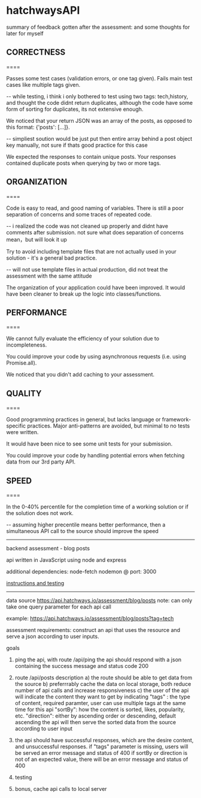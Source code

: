 # hatchwaysAPI

summary of feedback gotten after the assessment:
and some thoughts for later for myself

## CORRECTNESS
====

Passes some test cases (validation errors, or one tag given). Fails main test cases like multiple tags given.

-- while testing, i think i only bothered to test using two tags: tech,history, and thought the code didnt return duplicates, although the code have some form of sorting for duplicates, its not extensive enough.

We noticed that your return JSON was an array of the posts, as opposed to this format: {'posts': [...]}.

-- simpliest soution would be just put then entire array behind a post object key manually, not sure if thats good practice for this case

We expected the responses to contain unique posts. Your responses contained duplicate posts when querying by two or more tags.


## ORGANIZATION
====

Code is easy to read, and good naming of variables. There is still a poor separation of concerns and some traces of repeated code.

-- i realized the code was not cleaned up properly and didnt have comments after submission. not sure what does separation of concerns mean，but will look it up

Try to avoid including template files that are not actually used in your solution - it's a general bad practice.

-- will not use template files in actual production, did not treat the assessment with the same attitude

The organization of your application could have been improved. It would have been cleaner to break up the logic into classes/functions.

## PERFORMANCE
====

We cannot fully evaluate the efficiency of your solution due to incompleteness.

You could improve your code by using asynchronous requests (i.e. using Promise.all).

We noticed that you didn't add caching to your assessment.

## QUALITY
====

Good programming practices in general, but lacks language or framework-specific practices. Major anti-patterns are avoided, but minimal to no tests were written.

It would have been nice to see some unit tests for your submission.

You could improve your code by handling potential errors when fetching data from our 3rd party API.

## SPEED
====

In the 0-40% percentile for the completion time of a working solution or if the solution does not work.

-- assuming higher precentile means better performance, then a simultaneous API call to the source should improve the speed

------------------------------------------

backend assessment - blog posts

api written in JavaScript
using node and express

additional dependencies:
node-fetch
nodemon @ port: 3000

<a href="https://github.com/BurgersAndSalads/hatchwaysAPI/blob/master/controllers/testing.md">instructions and testing</a>

--------------------------------------

data source https://api.hatchways.io/assessment/blog/posts
note: can only take one query parameter for each api call

example: https://api.hatchways.io/assessment/blog/posts?tag=tech

assessment requirements: construct an api that uses the resource and serve a json according to user inputs.

goals
1. ping the api, with route /api/ping
    the api should respond with a json containing the success message
    and status code 200

2. route /api/posts description
    a) the route should be able to get data from the source
    b) preferrrably cache the data on local storage, both reduce          number of api calls and increase responsiveness
    c) the user of the api will indicate the content they want to get
    by indicating 
        "tags" : the type of content, required paramter, user can use multiple tags at the same time for this api
        "sortBy": how the content is sorted, likes, popularity, etc.
        "direction": either by ascending order or descending, default ascending
    the api will then serve the sorted data from the source according to user input

3. the api should have successful responses, which are the desire content, and unsuccessful responses. 
    if "tags" parameter is missing, users will be served an error message and status of 400
    if sortBy or direction is not of an expected value, there will be an error message and status of 400

4. testing

5. bonus, cache api calls to local server
